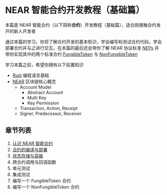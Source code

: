 # NEAR 智能合约开发教程（基础篇）

本篇是 NEAR 智能合约（以下简称**合约**）开发教程（基础篇），适合刚接触合约发开的新人开发者

通过本篇的学习，你将了解合约开发的基本知识，学会编写和测试合约代码，学会部署合约并与之进行交互。在本篇的最后还会带你了解 NEAR 协议标准
[NEPs](https://github.com/near/neps) 并带你实现其中的两个标准合约
[FungibleToken](https://github.com/near/NEPs/blob/master/neps/nep-0141.md) 与 
[NonFungibleToken](https://github.com/near/NEPs/blob/master/neps/nep-0171.md)

学习本篇之前，希望你拥有以下前置知识
* [Rust](https://www.rust-lang.org/zh-CN) 编程语言基础
* [NEAR](https://docs.near.org/concepts/basics/protocol) 区块链核心概念
  * Account Model
    * Abstract Account
    * Multi Key
    * Key Permission
  * Transaction, Action, Receipt
  * Signer, Predecessor, Receiver

## 章节列表
1. [认识 NEAR 智能合约](./1.%20认识%20NEAR%20智能合约/README.md)
2. [合约的编译与部署](./2.%20合约的编译与部署/README.md)
3. [状态存储与容器](./3.%20容器与状态存储/README.md)
4. 跨合约调用与回调函数
5. 单元测试
6. 集成测试
7. 编写一个 FungibleToken 合约
8. 编写一个 NonFungibleToken 合约

